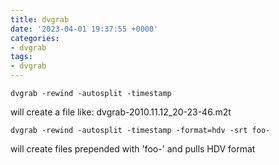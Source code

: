 ```yaml
---
title: dvgrab
date: '2023-04-01 19:37:55 +0000'
categories:
- dvgrab
tags:
- dvgrab
---
```



`dvgrab -rewind -autosplit -timestamp`

will create a file like: dvgrab-2010.11.12_20-23-46.m2t

`dvgrab -rewind -autosplit -timestamp -format=hdv -srt foo-`

will create files prepended with 'foo-' and pulls HDV format